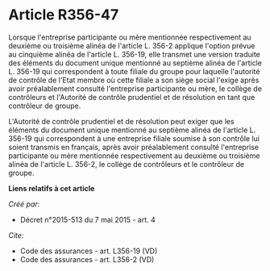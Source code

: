 # Article R356-47

Lorsque l'entreprise participante ou mère mentionnée respectivement au deuxième ou troisième alinéa de l'article L. 356-2
applique l'option prévue au cinquième alinéa de l'article L. 356-19, elle transmet une version traduite des éléments du
document unique mentionné au septième alinéa de l'article L. 356-19 qui correspondent à toute filiale du groupe pour laquelle
l'autorité de contrôle de l'Etat membre où cette filiale a son siège social l'exige après avoir préalablement consulté
l'entreprise participante ou mère, le collège de contrôleurs et l'Autorité de contrôle prudentiel et de résolution en tant
que contrôleur de groupe. 

L'Autorité de contrôle prudentiel et de résolution peut exiger que les éléments du document unique mentionné au septième
alinéa de l'article L. 356-19 qui correspondent à une entreprise filiale soumise à son contrôle lui soient transmis en
français, après avoir préalablement consulté l'entreprise participante ou mère mentionnée respectivement au deuxième ou
troisième alinéa de l'article L. 356-2, le collège de contrôleurs et le contrôleur de groupe.

**Liens relatifs à cet article**

_Créé par_:

  - Décret n°2015-513 du 7 mai 2015 - art. 4

_Cite_:

  - Code des assurances - art. L356-19 (VD)
  - Code des assurances - art. L356-2 (VD)
